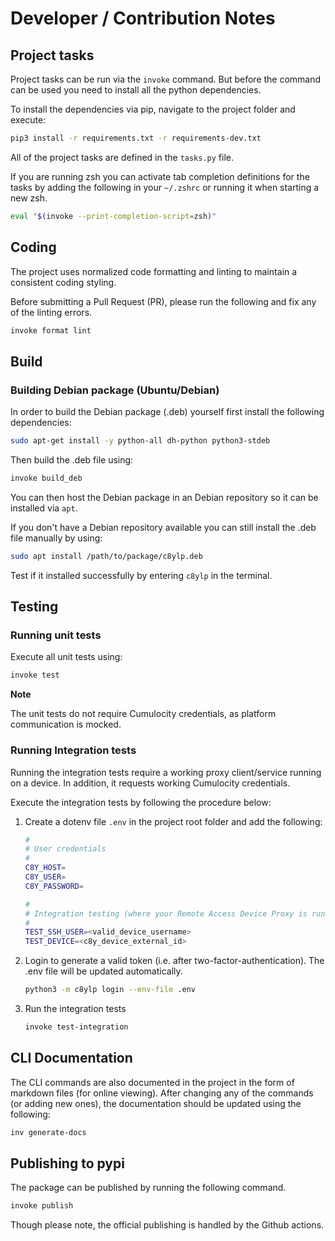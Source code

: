 
# Developer / Contribution Notes

## Project tasks

Project tasks can be run via the `invoke` command. But before the command can be used you need to install all the python dependencies.

To install the dependencies via pip, navigate to the project folder and execute:

```sh
pip3 install -r requirements.txt -r requirements-dev.txt
```

All of the project tasks are defined in the `tasks.py` file.

If you are running zsh you can activate tab completion definitions for the tasks by adding the following in your `~/.zshrc` or running it when starting a new zsh.

```sh
eval "$(invoke --print-completion-script=zsh)"
```

## Coding

The project uses normalized code formatting and linting to maintain a consistent coding styling.

Before submitting a Pull Request (PR), please run the following and fix any of the linting errors.

```sh
invoke format lint
```

## Build

### Building Debian package (Ubuntu/Debian)

In order to build the Debian package (.deb) yourself first install the following dependencies:

```sh
sudo apt-get install -y python-all dh-python python3-stdeb
```

Then build the .deb file using:

```sh
invoke build_deb
```

You can then host the Debian package in an Debian repository so it can be installed via `apt`.

If you don't have a Debian repository available you can still install the .deb file manually by using:

```sh
sudo apt install /path/to/package/c8ylp.deb
```

Test if it installed successfully by entering `c8ylp` in the terminal.

## Testing

### Running unit tests

Execute all unit tests using:

```sh
invoke test
```

**Note**

The unit tests do not require Cumulocity credentials, as platform communication is mocked.

### Running Integration tests

Running the integration tests require a working proxy client/service running on a device. In addition, it requests working Cumulocity credentials.

Execute the integration tests by following the procedure below:

1. Create a dotenv file `.env` in the project root folder and add the following:

    ```sh
    #
    # User credentials
    #
    C8Y_HOST=
    C8Y_USER=
    C8Y_PASSWORD=

    #
    # Integration testing (where your Remote Access Device Proxy is running)
    #
    TEST_SSH_USER=<valid_device_username>
    TEST_DEVICE=<c8y_device_external_id>
    ```

2. Login to generate a valid token (i.e. after two-factor-authentication). The .env file will be updated automatically.

    ```sh
    python3 -m c8ylp login --env-file .env
    ```

3. Run the integration tests

    ```sh
    invoke test-integration
    ```

## CLI Documentation

The CLI commands are also documented in the project in the form of markdown files (for online viewing). After changing any of the commands (or adding new ones), the documentation should be updated using the following:

```sh
inv generate-docs
```

## Publishing to pypi

The package can be published by running the following command. 

```sh
invoke publish
```

Though please note, the official publishing is handled by the Github actions.
